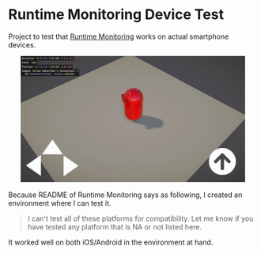 # Runtime Monitoring Device Test
Project to test that [Runtime Monitoring](https://github.com/JohnBaracuda/Runtime-Monitoring) works on actual smartphone devices.

<p align="center">
  <img width="90%" src="Documentation/runtimemonitoring_ios.gif" alt="Movie"><br>
</p>

Because README of Runtime Monitoring says as following, I created an environment where I can test it.

> I can't test all of these platforms for compatibility. Let me know if you have tested any platform that is NA or not listed here.

It worked well on both iOS/Android in the environment at hand.
